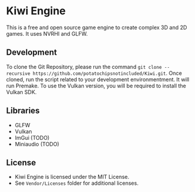 # Kiwi Engine
This is a free and open source game engine to create complex 3D and 2D games. It uses NVRHI and GLFW.

## Development
To clone the Git Repository, please run the command `git clone --recursive https://github.com/potatochipsnotincluded/Kiwi.git`.
Once cloned, run the script related to your development environmentment. It will run Premake.
To use the Vulkan version, you will be required to install the Vulkan SDK.

## Libraries
- GLFW
- Vulkan
- ImGui (TODO)
- Miniaudio (TODO)

## License
- Kiwi Engine is licensed under the MIT License.
- See `Vendor/Licenses` folder for additional licenses.